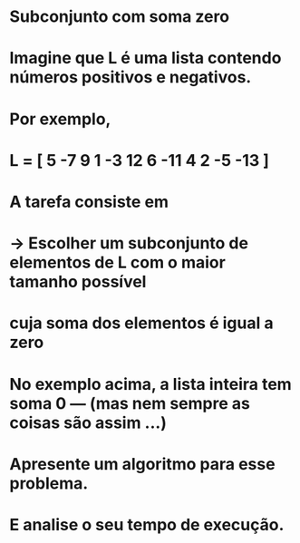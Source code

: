 # Subconjunto com soma zero
# Imagine que L é uma lista contendo números positivos e negativos.
# Por exemplo,
# L = [ 5 -7 9 1 -3 12 6 -11 4 2 -5 -13 ]
# A tarefa consiste em
# → Escolher um subconjunto de elementos de L com o maior tamanho possível
# cuja soma dos elementos é igual a zero
# No exemplo acima, a lista inteira tem soma 0 — (mas nem sempre as coisas são assim ...)
# Apresente um algoritmo para esse problema.
# E analise o seu tempo de execução.
